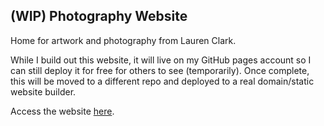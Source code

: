 ## (WIP) Photography Website ##

Home for artwork and photography from Lauren Clark.

While I build out this website, it will live on my GitHub pages account so I can still deploy it for free for others to see (temporarily). Once complete, this will be moved to a different repo and deployed to a real domain/static website builder.

Access the website [here](https://wschimitsch.github.io/).